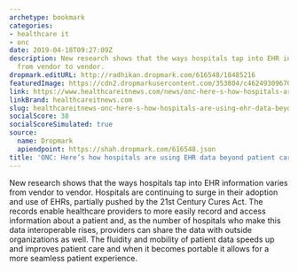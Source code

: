 ```yaml
---
archetype: bookmark
categories:
- healthcare it
- onc
date: 2019-04-18T09:27:09Z
description: New research shows that the ways hospitals tap into EHR information varies
  from vendor to vendor.
dropmark.editURL: http://radhikan.dropmark.com/616548/18485216
featuredImage: https://cdn2.dropmarkusercontent.com/353804/c4624930967086d15ac8176011a18642f8a0e152f13f764da1fa6124ab697042/thumbnail/EHRFuturistic_1.jpg?Expires=1557430062&Signature=fKX9ya5MJGaaotKnpdlChgI8RnmgDV3O6iohl4O6HtWryhSggu24JOfUyXYE1xv0A7YzKST112lQD6~o-YzQIaK6ktk9DuRnl457uMzr8zangHHXnb50kFFCe2ACKborVjqJdPaSVf8AhkKeenAvT-xSKpFEKAXJSPzDKhKkXq1BqFiKGxf-zqM7M~s5oaqb2~eXySDxWqkrT1G2BJ-vQ-LiLNXCw5Ma1cAsjslENVrsYGN5EeQkBwC1i-ZqZ7ILabI-kE9d5DeThF8IAa3no9ZmyyBg3pqzmtT9KQIV~eIndzSu6hnF4T-Il2Tj6ypQM~p43bJpGwppNjjsuZaMkw__&Key-Pair-Id=APKAITQYWVEN757ZA4KQ
link: https://www.healthcareitnews.com/news/onc-here-s-how-hospitals-are-using-ehr-data-beyond-patient-care
linkBrand: healthcareitnews.com
slug: healthcareitnews-onc-here-s-how-hospitals-are-using-ehr-data-beyond-patient-care
socialScore: 38
socialScoreSimulated: true
source:
  name: Dropmark
  apiendpoint: https://shah.dropmark.com/616548.json
title: 'ONC: Here’s how hospitals are using EHR data beyond patient care'
---
```

New research shows that the ways hospitals tap into EHR information varies from vendor to vendor. Hospitals are continuing to surge in their adoption and use of EHRs, partially pushed by the 21st Century Cures Act. The records enable healthcare providers to more easily record and access information about a patient and, as the number of hospitals who make this data interoperable rises, providers can share the data with outside organizations as well. The fluidity and mobility of patient data speeds up and improves patient care and when it becomes portable it allows for a more seamless patient experience.

